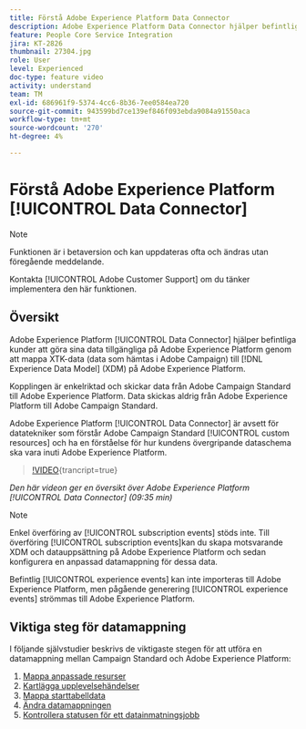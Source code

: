 ```yaml
---
title: Förstå Adobe Experience Platform Data Connector
description: Adobe Experience Platform Data Connector hjälper befintliga kunder att göra sina data tillgängliga på Adobe Experience Platform genom att mappa XTK-data (data som importerats i Campaign) till Experience Data Model-data (XDM) på Adobe Experience Platform.
feature: People Core Service Integration
jira: KT-2826
thumbnail: 27304.jpg
role: User
level: Experienced
doc-type: feature video
activity: understand
team: TM
exl-id: 686961f9-5374-4cc6-8b36-7ee0584ea720
source-git-commit: 943599bd7ce139ef846f093ebda9084a91550aca
workflow-type: tm+mt
source-wordcount: '270'
ht-degree: 4%

---
```


# Förstå Adobe Experience Platform [!UICONTROL Data Connector]

>[!NOTE]
>
>Funktionen är i betaversion och kan uppdateras ofta och ändras utan föregående meddelande.
>
>Kontakta [!UICONTROL Adobe Customer Support] om du tänker implementera den här funktionen.

## Översikt

Adobe Experience Platform [!UICONTROL Data Connector] hjälper befintliga kunder att göra sina data tillgängliga på Adobe Experience Platform genom att mappa XTK-data (data som hämtas i Adobe Campaign) till [!DNL Experience Data Model] (XDM) på Adobe Experience Platform.

Kopplingen är enkelriktad och skickar data från Adobe Campaign Standard till Adobe Experience Platform. Data skickas aldrig från Adobe Experience Platform till Adobe Campaign Standard.

Adobe Experience Platform [!UICONTROL Data Connector] är avsett för datatekniker som förstår Adobe Campaign Standard [!UICONTROL custom resources] och ha en förståelse för hur kundens övergripande dataschema ska vara inuti Adobe Experience Platform.

>[!VIDEO](https://video.tv.adobe.com/v/27304?learn=on){trancript=true}

*Den här videon ger en översikt över Adobe Experience Platform [!UICONTROL Data Connector] (09:35 min)*

>[!NOTE]
>
>Enkel överföring av [!UICONTROL subscription events] stöds inte. Till överföring [!UICONTROL subscription events]kan du skapa motsvarande XDM och datauppsättning på Adobe Experience Platform och sedan konfigurera en anpassad datamappning för dessa data.
>
>Befintlig [!UICONTROL experience events] kan inte importeras till Adobe Experience Platform, men pågående generering [!UICONTROL experience events] strömmas till Adobe Experience Platform.

## Viktiga steg för datamappning

I följande självstudier beskrivs de viktigaste stegen för att utföra en datamappning mellan Campaign Standard och Adobe Experience Platform:

1. [Mappa anpassade resurser](/help/administrating/adobe-experience-platform-data-connector/mapping-custom-resources.md)
2. [Kartlägga upplevelsehändelser](/help/administrating/adobe-experience-platform-data-connector/mapping-experience-events.md)
3. [Mappa starttabelldata](/help/administrating/adobe-experience-platform-data-connector/mapping-seed-table-data.md)
4. [Ändra datamappningen](/help/administrating/adobe-experience-platform-data-connector/modifying-data-mapping.md)
5. [Kontrollera statusen för ett datainmatningsjobb](/help/administrating/adobe-experience-platform-data-connector/checking-status-of-data-ingestion-jobs.md)


